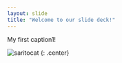 ```yaml
---
layout: slide
title: "Welcome to our slide deck!"
---
```


My first caption1!

![saritocat](https://octodex.github.com/images/saritocat.png)
{: .center}
